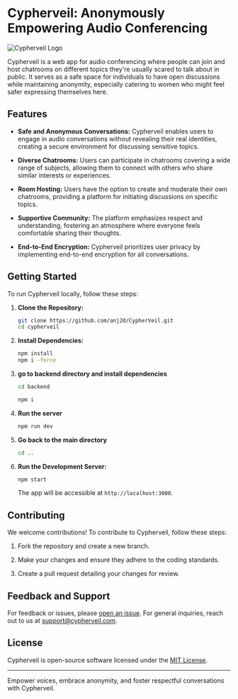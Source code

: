 # Cypherveil: Anonymously Empowering Audio Conferencing

![Cypherveil Logo](cypherveil_logo.png)

Cypherveil is a web app for audio conferencing where people can join and host chatrooms on different topics they're usually scared to talk about in public. It serves as a safe space for individuals to have open discussions while maintaining anonymity, especially catering to women who might feel safer expressing themselves here.

## Features

- **Safe and Anonymous Conversations:** Cypherveil enables users to engage in audio conversations without revealing their real identities, creating a secure environment for discussing sensitive topics.

- **Diverse Chatrooms:** Users can participate in chatrooms covering a wide range of subjects, allowing them to connect with others who share similar interests or experiences.

- **Room Hosting:** Users have the option to create and moderate their own chatrooms, providing a platform for initiating discussions on specific topics.

- **Supportive Community:** The platform emphasizes respect and understanding, fostering an atmosphere where everyone feels comfortable sharing their thoughts.

- **End-to-End Encryption:** Cypherveil prioritizes user privacy by implementing end-to-end encryption for all conversations.

## Getting Started

To run Cypherveil locally, follow these steps:

1. **Clone the Repository:**

    ```bash
    git clone https://github.com/anj20/CypherVeil.git
    cd cypherveil
    ```

2. **Install Dependencies:**

    ```bash
    npm install
    npm i -force
    ```
3. **go to backend directory and install dependencies**
    ```bash
    cd backend

    npm i
    ```
4. **Run the server**    
    ```bash
    npm run dev
    ```
5. **Go back to the main directory**
    ```bash
    cd ..
    ```
6. **Run the Development Server:**

    ```bash
    npm start
    ```

    The app will be accessible at `http://localhost:3000`.

## Contributing

We welcome contributions! To contribute to Cypherveil, follow these steps:

1. Fork the repository and create a new branch.

2. Make your changes and ensure they adhere to the coding standards.

3. Create a pull request detailing your changes for review.

## Feedback and Support

For feedback or issues, please [open an issue](https://github.com/anj20/CypherVeil/issues). For general inquiries, reach out to us at support@cypherveil.com.

## License

Cypherveil is open-source software licensed under the [MIT License](LICENSE).

---

Empower voices, embrace anonymity, and foster respectful conversations with Cypherveil.
